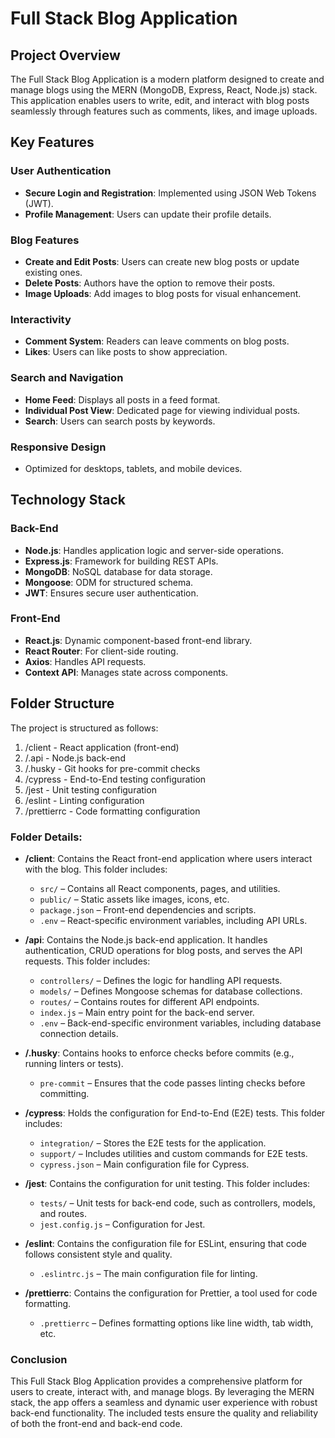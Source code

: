 # Full Stack Blog Application

## Project Overview
The Full Stack Blog Application is a modern platform designed to create and manage blogs using the MERN (MongoDB, Express, React, Node.js) stack. This application enables users to write, edit, and interact with blog posts seamlessly through features such as comments, likes, and image uploads.

## Key Features

### User Authentication
- **Secure Login and Registration**: Implemented using JSON Web Tokens (JWT).
- **Profile Management**: Users can update their profile details.

### Blog Features
- **Create and Edit Posts**: Users can create new blog posts or update existing ones.
- **Delete Posts**: Authors have the option to remove their posts.
- **Image Uploads**: Add images to blog posts for visual enhancement.

### Interactivity
- **Comment System**: Readers can leave comments on blog posts.
- **Likes**: Users can like posts to show appreciation.

### Search and Navigation
- **Home Feed**: Displays all posts in a feed format.
- **Individual Post View**: Dedicated page for viewing individual posts.
- **Search**: Users can search posts by keywords.

### Responsive Design
- Optimized for desktops, tablets, and mobile devices.

## Technology Stack

### Back-End
- **Node.js**: Handles application logic and server-side operations.
- **Express.js**: Framework for building REST APIs.
- **MongoDB**: NoSQL database for data storage.
- **Mongoose**: ODM for structured schema.
- **JWT**: Ensures secure user authentication.

### Front-End
- **React.js**: Dynamic component-based front-end library.
- **React Router**: For client-side routing.
- **Axios**: Handles API requests.
- **Context API**: Manages state across components.


## Folder Structure

The project is structured as follows:

1. /client - React application (front-end) 
1. /.api - Node.js back-end 
1. /.husky - Git hooks for pre-commit checks 
1. /cypress - End-to-End testing configuration
1. /jest - Unit testing configuration
1. /eslint - Linting configuration
1. /prettierrc - Code formatting configuration

### Folder Details:
- **/client**: Contains the React front-end application where users interact with the blog. This folder includes:
  - `src/` – Contains all React components, pages, and utilities.
  - `public/` – Static assets like images, icons, etc.
  - `package.json` – Front-end dependencies and scripts.
  - `.env` – React-specific environment variables, including API URLs.

- **/api**: Contains the Node.js back-end application. It handles authentication, CRUD operations for blog posts, and serves the API requests. This folder includes:
  - `controllers/` – Defines the logic for handling API requests.
  - `models/` – Defines Mongoose schemas for database collections.
  - `routes/` – Contains routes for different API endpoints.
  - `index.js` – Main entry point for the back-end server.
  - `.env` – Back-end-specific environment variables, including database connection details.

- **/.husky**: Contains hooks to enforce checks before commits (e.g., running linters or tests).
  - `pre-commit` – Ensures that the code passes linting checks before committing.

- **/cypress**: Holds the configuration for End-to-End (E2E) tests. This folder includes:
  - `integration/` – Stores the E2E tests for the application.
  - `support/` – Includes utilities and custom commands for E2E tests.
  - `cypress.json` – Main configuration file for Cypress.

- **/jest**: Contains the configuration for unit testing. This folder includes:
  - `tests/` – Unit tests for back-end code, such as controllers, models, and routes.
  - `jest.config.js` – Configuration for Jest.

- **/eslint**: Contains the configuration file for ESLint, ensuring that code follows consistent style and quality.
  - `.eslintrc.js` – The main configuration file for linting.

- **/prettierrc**: Contains the configuration for Prettier, a tool used for code formatting.
  - `.prettierrc` – Defines formatting options like line width, tab width, etc.


### Conclusion
This Full Stack Blog Application provides a comprehensive platform for users to create, interact with, and manage blogs. By leveraging the MERN stack, the app offers a seamless and dynamic user experience with robust back-end functionality. The included tests ensure the quality and reliability of both the front-end and back-end code.

